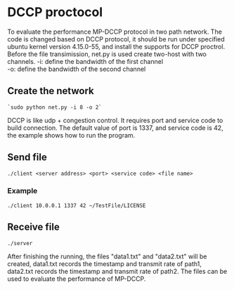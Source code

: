 # DCCP proctocol
To evaluate the performance MP-DCCP protocol in two path network. The code is changed based on DCCP protocol, it should be run under specified ubuntu kernel version 4.15.0-55, and install the supports for DCCP proctrol.
Before the file transimission, net.py is used create two-host with two channels. 
-i: define the bandwidth of the first channel  
-o: define the bandwidth of the second channel  
## Create the network
    `sudo python net.py -i 8 -o 2`
DCCP is like udp + congestion control. It requires port and service code to build connection. The default value of port is 1337, and service code is 42, the example shows how to run the program.
## Send file
    ./client <server address> <port> <service code> <file name>
### Example
    ./client 10.0.0.1 1337 42 ~/TestFile/LICENSE

## Receive file
    ./server
After finishing the running, the files "data1.txt" and "data2.txt" will be created, data1.txt records the timestamp and transmit rate of path1, data2.txt records the timestamp and transmit rate of path2. The files can be used to evaluate the performance of MP-DCCP.    
    

